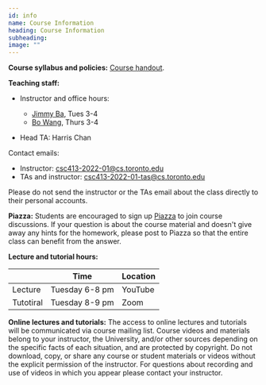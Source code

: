 ```yaml
---
id: info
name: Course Information
heading: Course Information
subheading:  
image: ""
---
```



**Course syllabus and policies:**  [Course handout](assets/misc/syllabus.pdf).

**Teaching staff:**  

* Instructor and office hours: 
  * [Jimmy Ba](http://jimmylba.github.com), Tues 3-4
  * [Bo Wang](https://wanglab.ml/),  Thurs 3-4

* Head TA: Harris Chan

Contact emails:

* Instructor: [csc413-2022-01@cs.toronto.edu](mailto:csc413-2022-01@cs.toronto.edu)
* TAs and instructor: [csc413-2022-01-tas@cs.toronto.edu](mailto:csc413-2022-01-tas@cs.toronto.edu)

Please do not send the instructor or the TAs email about the class directly to their personal accounts.

**Piazza:** Students are encouraged to sign up [Piazza](http://piazza.com/utoronto.ca/winter2022/csc4132516) to join course discussions.
If your question is about the course material and doesn't give away any hints for the homework, please post to Piazza so that the entire class can benefit from the answer.


**Lecture and tutorial hours:**  

|           | Time      | Location  |
|-----------|--------------|--------------|
| Lecture | Tuesday 6-8 pm  | YouTube      | 
| Tutotiral | Tuesday 8-9 pm | Zoom       | 

**Online lectures and tutorials:** The access to online lectures and tutorials will be communicated via course mailing list. Course videos and materials belong to your instructor, the University, and/or other sources depending on the specific facts of each situation, and are protected by copyright. Do not download, copy, or share any course or student materials or videos without the explicit permission of the instructor. For questions about recording and use of videos in which you appear please contact your instructor.

<br/> 



